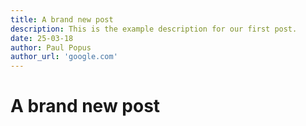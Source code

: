 ```yaml
---
title: A brand new post
description: This is the example description for our first post.
date: 25-03-18
author: Paul Popus
author_url: 'google.com'
---
```


# A brand new post
